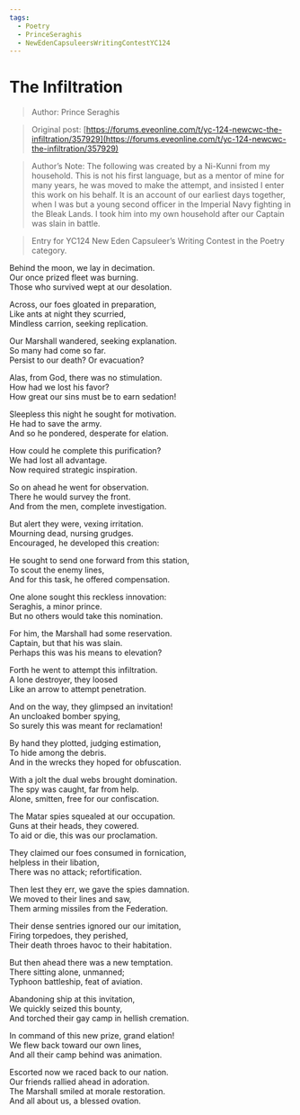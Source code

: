 ```yaml
---
tags:
  - Poetry
  - PrinceSeraghis
  - NewEdenCapsuleersWritingContestYC124
---
```


# The Infiltration

> Author: Prince Seraghis

> Original post: [https://forums.eveonline.com/t/yc-124-newcwc-the-infiltration/357929](https://forums.eveonline.com/t/yc-124-newcwc-the-infiltration/357929)

> Author’s Note: The following was created by a Ni-Kunni from my household. This is not his first language, but as a mentor of mine for many years, he was moved to make the attempt, and insisted I enter this work on his behalf. It is an account of our earliest days together, when I was but a young second officer in the Imperial Navy fighting in the Bleak Lands. I took him into my own household after our Captain was slain in battle.

> Entry for YC124 New Eden Capsuleer’s Writing Contest in the Poetry category.


Behind the moon, we lay in decimation.<br>
Our once prized fleet was burning.<br>
Those who survived wept at our desolation.<br>

Across, our foes gloated in preparation,<br>
Like ants at night they scurried,<br>
Mindless carrion, seeking replication.<br>

Our Marshall wandered, seeking explanation.<br>
So many had come so far.<br>
Persist to our death? Or evacuation?<br>

Alas, from God, there was no stimulation.<br>
How had we lost his favor?<br>
How great our sins must be to earn sedation!<br>

Sleepless this night he sought for motivation.<br>
He had to save the army.<br>
And so he pondered, desperate for elation.<br>

How could he complete this purification?<br>
We had lost all advantage.<br>
Now required strategic inspiration.<br>

So on ahead he went for observation.<br>
There he would survey the front.<br>
And from the men, complete investigation.<br>

But alert they were, vexing irritation.<br>
Mourning dead, nursing grudges.<br>
Encouraged, he developed this creation:<br>

He sought to send one forward from this station,<br>
To scout the enemy lines,<br>
And for this task, he offered compensation.<br>

One alone sought this reckless innovation:<br>
Seraghis, a minor prince.<br>
But no others would take this nomination.<br>

For him, the Marshall had some reservation.<br>
Captain, but that his was slain.<br>
Perhaps this was his means to elevation?<br>

Forth he went to attempt this infiltration.<br>
A lone destroyer, they loosed<br>
Like an arrow to attempt penetration.<br>

And on the way, they glimpsed an invitation!<br>
An uncloaked bomber spying,<br>
So surely this was meant for reclamation!<br>

By hand they plotted, judging estimation,<br>
To hide among the debris.<br>
And in the wrecks they hoped for obfuscation.<br>

With a jolt the dual webs brought domination.<br>
The spy was caught, far from help.<br>
Alone, smitten, free for our confiscation.<br>

The Matar spies squealed at our occupation.<br>
Guns at their heads, they cowered.<br>
To aid or die, this was our proclamation.<br>

They claimed our foes consumed in fornication,<br>
helpless in their libation,<br>
There was no attack; refortification.<br>

Then lest they err, we gave the spies damnation.<br>
We moved to their lines and saw,<br>
Them arming missiles from the Federation.<br>

Their dense sentries ignored our our imitation,<br>
Firing torpedoes, they perished,<br>
Their death throes havoc to their habitation.<br>

But then ahead there was a new temptation.<br>
There sitting alone, unmanned;<br>
Typhoon battleship, feat of aviation.<br>

Abandoning ship at this invitation,<br>
We quickly seized this bounty,<br>
And torched their gay camp in hellish cremation.<br>

In command of this new prize, grand elation!<br>
We flew back toward our own lines,<br>
And all their camp behind was animation.<br>

Escorted now we raced back to our nation.<br>
Our friends rallied ahead in adoration.<br>
The Marshall smiled at morale restoration.<br>
And all about us, a blessed ovation.<br>